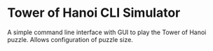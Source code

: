 # Tower of Hanoi CLI Simulator

A simple command line interface with GUI to play the Tower of Hanoi puzzle. Allows configuration of puzzle size.
